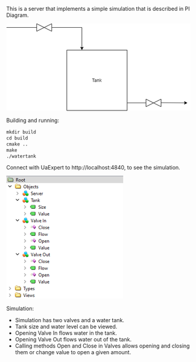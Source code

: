 This is a server that implements a simple simulation that is described in PI Diagram.

![PI Diagram](/tank.png)

Building and running:
```
mkdir build
cd build
cmake ..
make
./watertank
```

Connect with UaExpert to http://localhost:4840, to see the simulation.

![UAExpert tree](/uaexpert.png)

Simulation:
* Simulation has two valves and a water tank. 
* Tank size and water level can be viewed.
* Opening Valve In flows water in the tank.
* Opening Valve Out flows water out of the tank.
* Calling methods Open and Close in Valves allows opening and closing them or change value to open a given amount.
